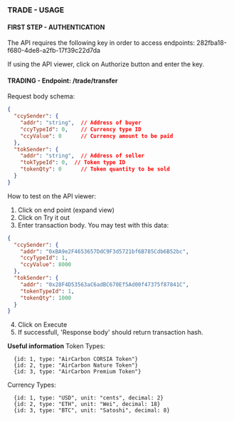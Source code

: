 ### TRADE - USAGE

#### FIRST STEP - AUTHENTICATION
The API requires the following key in order to access endpoints:
282fba18-f680-4de8-a2fb-17f39c22d7da

If using the API viewer, click on Authorize button and enter the key.

#### TRADING - Endpoint: /trade/transfer
Request body schema:
```json
{
  "ccySender": {
    "addr": "string",  // Address of buyer
    "ccyTypeId": 0,    // Currency type ID
    "ccyValue": 0      // Currency amount to be paid
  },
  "tokSender": {
    "addr": "string",  // Address of seller
    "tokTypeId": 0,  // Token type ID
    "tokenQty": 0      // Token quantity to be sold
  }
}
```

How to test on the API viewer:
1. Click on end point (expand view)
2. Click on Try it out
3. Enter transaction body. You may test with this data:
  ```json
  {
    "ccySender": {
      "addr": "0xBA9e2F4653657DdC9F3d5721bf6B785Cdb6B52bc",
      "ccyTypeId": 1,
      "ccyValue": 8000
    },
    "tokSender": {
      "addr": "0x28F4D53563aC6adBC670Ef5Ad00f47375f87841C",
      "tokenTypeId": 1,
      "tokenQty": 1000
    }
  }
  ```
4. Click on Execute
5. If successfull, 'Response body' should return transaction hash.

__Useful information__
Token Types:
```
  {id: 1, type: "AirCarbon CORSIA Token"}
  {id: 2, type: "AirCarbon Nature Token"}
  {id: 3, type: "AirCarbon Premium Token"}
```

Currency Types:
```
  {id: 1, type: "USD", unit: "cents", decimal: 2}
  {id: 2, type: "ETH", unit: "Wei", decimal: 18}
  {id: 3, type: "BTC", unit: "Satoshi", decimal: 8}
```